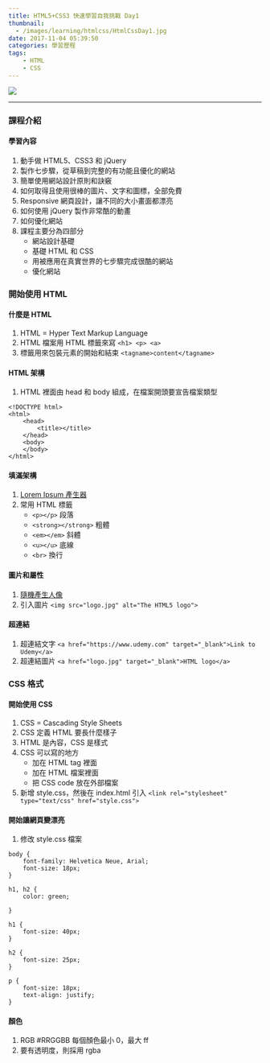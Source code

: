 ```yaml
---
title: HTML5+CSS3 快速學習自我挑戰 Day1
thumbnail:
  - /images/learning/htmlcss/HtmlCssDay1.jpg
date: 2017-11-04 05:39:50
categories: 學習歷程
tags: 
    - HTML
    - CSS
---
```

<img src="/images/learning/htmlcss/HtmlCssDay1.jpg">

***
### 課程介紹
#### 學習內容
1. 動手做 HTML5、CSS3 和 jQuery
2. 製作七步驟，從草稿到完整的有功能且優化的網站
3. 簡單使用網站設計原則和訣竅
4. 如何取得且使用很棒的圖片、文字和圖標，全部免費
5. Responsive 網頁設計，讓不同的大小畫面都漂亮
6. 如何使用 jQuery 製作非常酷的動畫
7. 如何優化網站
8. 課程主要分為四部分
    - 網站設計基礎
    - 基礎 HTML 和 CSS
    - 用被應用在真實世界的七步驟完成很酷的網站
    - 優化網站
### 開始使用 HTML
#### 什麼是 HTML
1. HTML = Hyper Text Markup Language
2. HTML 檔案用 HTML 標籤來寫 `<h1> <p> <a>`
3. 標籤用來包裝元素的開始和結束 `<tagname>content</tagname>`
#### HTML 架構
1. HTML 裡面由 head 和 body 組成，在檔案開頭要宣告檔案類型
```
<!DOCTYPE html>
<html>
    <head>
        <title></title>
    </head>
    <body>
    </body>
</html>
```
#### 填滿架構
1. [Lorem Ipsum 產生器](https://www.lipsum.com/)
2. 常用 HTML 標籤
    - `<p></p>` 段落
    - `<strong></strong>` 粗體
    - `<em></em>` 斜體
    - `<u></u>` 底線
    - `<br>` 換行
#### 圖片和屬性
1. [隨機產生人像](https://randomuser.me/)
2. 引入圖片 `<img src="logo.jpg" alt="The HTML5 logo">`
#### 超連結
1. 超連結文字
`<a href="https://www.udemy.com" target="_blank">Link to Udemy</a>`
2. 超連結圖片
`<a href="logo.jpg" target="_blank">HTML logo</a>`
### CSS 格式
#### 開始使用 CSS
1. CSS = Cascading Style Sheets
2. CSS 定義 HTML 要長什麼樣子
3. HTML 是內容，CSS 是樣式
4. CSS 可以寫的地方
    - 加在 HTML tag 裡面
    - 加在 HTML 檔案裡面
    - 把 CSS code 放在外部檔案
5. 新增 style.css，然後在 index.html 引入
`<link rel="stylesheet" type="text/css" href="style.css">`
#### 開始讓網頁變漂亮
1. 修改 style.css 檔案
```
body {
    font-family: Helvetica Neue, Arial;
    font-size: 18px;
}

h1, h2 {
    color: green;

}

h1 {
    font-size: 40px;
}

h2 {
    font-size: 25px;
}

p {
    font-size: 18px;
    text-align: justify;
}
```
#### 顏色
1. RGB #RRGGBB 每個顏色最小 0，最大 ff
2. 要有透明度，則採用 rgba













